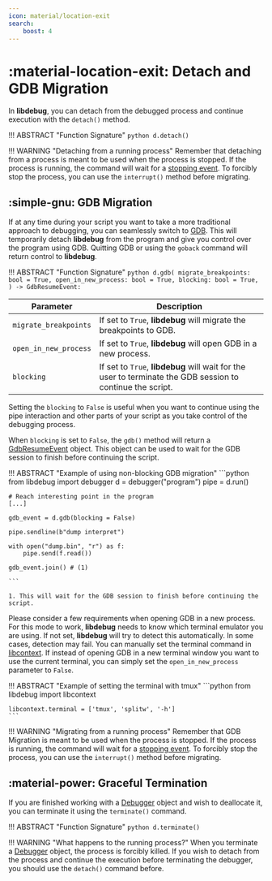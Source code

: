 ```yaml
---
icon: material/location-exit
search:
    boost: 4
---
```

# :material-location-exit: Detach and GDB Migration

In **libdebug**, you can detach from the debugged process and continue execution with the `detach()` method.

!!! ABSTRACT "Function Signature"
    ```python
    d.detach()
    ```

!!! WARNING "Detaching from a running process"
    Remember that detaching from a process is meant to be used when the process is stopped. If the process is running, the command will wait for a [stopping event](../../stopping_events/stopping_events). To forcibly stop the process, you can use the `interrupt()` method before migrating.

## :simple-gnu: GDB Migration
If at any time during your script you want to take a more traditional approach to debugging, you can seamlessly switch to [GDB](https://www.sourceware.org/gdb/). This will temporarily detach **libdebug** from the program and give you control over the program using GDB. Quitting GDB or using the `goback` command will return control to **libdebug**. 

!!! ABSTRACT "Function Signature"
    ```python
    d.gdb(
        migrate_breakpoints: bool = True,
        open_in_new_process: bool = True,
        blocking: bool = True,
    ) -> GdbResumeEvent:
    ```

| Parameter | Description |
| --- | --- |
| `migrate_breakpoints` | If set to `True`, **libdebug** will migrate the breakpoints to GDB. |
| `open_in_new_process` | If set to `True`, **libdebug** will open GDB in a new process. |
| `blocking` | If set to `True`, **libdebug** will wait for the user to terminate the GDB session to continue the script. |

Setting the `blocking` to `False` is useful when you want to continue using the pipe interaction and other parts of your script as you take control of the debugging process.

When `blocking` is set to `False`, the `gdb()` method will return a [GdbResumeEvent](../../from_pydoc/generated/data/gdb_resume_event/) object. This object can be used to wait for the GDB session to finish before continuing the script.

!!! ABSTRACT "Example of using non-blocking GDB migration"
    ```python
    from libdebug import debugger
    d = debugger("program")
    pipe = d.run()

    # Reach interesting point in the program
    [...]

    gdb_event = d.gdb(blocking = False)

    pipe.sendline(b"dump interpret")

    with open("dump.bin", "r") as f:
        pipe.send(f.read())

    gdb_event.join() # (1)

    ```
    
    1. This will wait for the GDB session to finish before continuing the script.

Please consider a few requirements when opening GDB in a new process. For this mode to work, **libdebug** needs to know which terminal emulator you are using. If not set, **libdebug** will try to detect this automatically. In some cases, detection may fail. You can manually set the terminal command in [libcontext](../../from_pydoc/generated/utils/libcontext). If instead of opening GDB in a new terminal window you want to use the current terminal, you can simply set the `open_in_new_process` parameter to `False`.

!!! ABSTRACT "Example of setting the terminal with tmux"
    ```python
    from libdebug import libcontext

    libcontext.terminal = ['tmux', 'splitw', '-h']
    ```

!!! WARNING "Migrating from a running process"
    Remember that GDB Migration is meant to be used when the process is stopped. If the process is running, the command will wait for a [stopping event](../../stopping_events/stopping_events). To forcibly stop the process, you can use the `interrupt()` method before migrating.

## :material-power: Graceful Termination
If you are finished working with a [Debugger](../../from_pydoc/generated/debugger/debugger/) object and wish to deallocate it, you can terminate it using the `terminate()` command.

!!! ABSTRACT "Function Signature"
    ```python
    d.terminate()
    ```

!!! WARNING "What happens to the running process?"
    When you terminate a [Debugger](../../from_pydoc/generated/debugger/debugger/) object, the process is forcibly killed. If you wish to detach from the process and continue the execution before terminating the debugger, you should use the `detach()` command before.